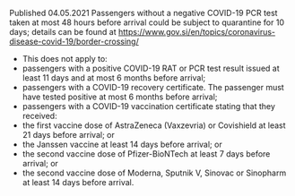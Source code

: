 Published 04.05.2021
Passengers without a negative COVID-19 PCR test taken at most 48 hours before arrival could be subject to quarantine for 10 days; details can be found at <a href="https://www.gov.si/en/topics/coronavirus-disease-covid-19/border-crossing/">https://www.gov.si/en/topics/coronavirus-disease-covid-19/border-crossing/</a> 
- This does not apply to:
- passengers with a positive COVID-19 RAT or PCR test result issued at least 11 days and at most 6 months before arrival;
- passengers with a COVID-19 recovery certificate. The passenger must have tested positive at most 6 months before arrival;
- passengers with a COVID-19 vaccination certificate stating that they received:
- the first vaccine dose of AstraZeneca (Vaxzevria) or Covishield at least 21 days before arrival; or
- the Janssen vaccine at least 14 days before arrival; or
- the second vaccine dose of Pfizer-BioNTech at least 7 days before arrival; or
- the second vaccine dose of Moderna, Sputnik V, Sinovac or Sinopharm at least 14 days before arrival.

